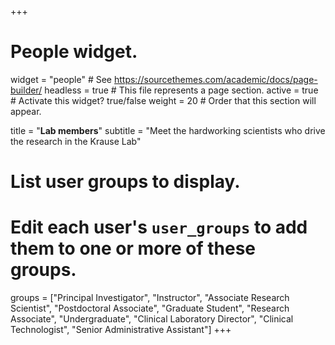 +++
# People widget.
widget = "people"  # See https://sourcethemes.com/academic/docs/page-builder/
headless = true  # This file represents a page section.
active = true  # Activate this widget? true/false
weight = 20  # Order that this section will appear.

title = "**Lab members**"
subtitle = "Meet the hardworking scientists who drive the research in the Krause Lab"

# List user groups to display.
#   Edit each user's `user_groups` to add them to one or more of these groups.
groups = ["Principal Investigator",
          "Instructor",
          "Associate Research Scientist",
          "Postdoctoral Associate",
          "Graduate Student",
          "Research Associate",
          "Undergraduate",
          "Clinical Laboratory Director",
          "Clinical Technologist",
          "Senior Administrative Assistant"]
+++
